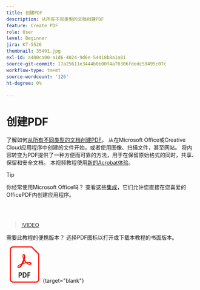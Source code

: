 ```yaml
---
title: 创建PDF
description: 从所有不同类型的文档创建PDF
feature: Create PDF
role: User
level: Beginner
jira: KT-5526
thumbnail: 35491.jpg
exl-id: a480ca00-a1d6-4024-9d6e-54418b8a1a81
source-git-commit: 17a25611e3444b0b00f4a78306fdedc59495c07c
workflow-type: tm+mt
source-wordcount: '126'
ht-degree: 0%

---
```


# 创建PDF

了解如何[从所有不同类型的文档创建PDF](https://www.adobe.com/acrobat/online/convert-pdf.html)。 从在Microsoft Office或Creative Cloud应用程序中创建的文件开始，或者使用图像、扫描文件，甚至网站。 将内容转变为PDF提供了一种方便而可靠的方法，用于在保留原始格式的同时，共享、保留和安全文档。 本视频教程使用[新的Acrobat体验](new-workspace.md)。

>[!TIP]
>
>你经常使用Microsoft Office吗？ 查看这些[集成](../integrate/integrate-overview.md#microsoft)，它们允许您直接在您喜爱的OfficePDF内创建应用程序。

<br> 

>[!VIDEO](https://video.tv.adobe.com/v/3409189?enablevpops&quality=12&learn=on&hidetitle=true&captions=chi_hans)

需要此教程的便携版本？ 选择PDF图标以打开或下载本教程的书面版本。

[![PDF的图标图像](../assets/acrobat_PDF_96.png)](../assets/create_a_pdf.pdf){target="blank"}